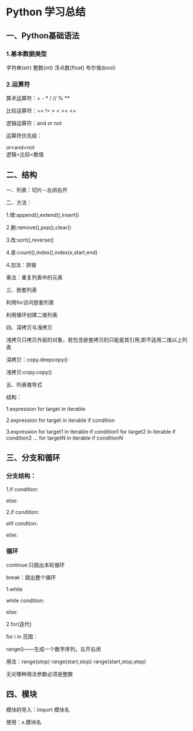 # Python 学习总结

## 一、Python基础语法

### 1.基本数据类型
字符串(str)
整数(int)
浮点数(float)
布尔值(bool)

### 2.运算符
算术运算符：+ - * / // % **

比较运算符：== != > < >= <=

逻辑运算符：and or not

运算符优先级：

or<and<not  
逻辑<比较<数值

## 二、结构
一、列表：切片--左闭右开

二、方法：

1.增:append(),extend(),insert()

2.删:remove(),pop(),clear()

3.改:sort(),reverse()

4.查:count(),index(),index(x,start,end)

4.加法：拼接 

  乘法：重复列表中的元素
  
三、嵌套列表

利用for访问嵌套列表

利用循环创建二维列表

四、深拷贝与浅拷贝

浅拷贝只拷贝外层的对象，若包含嵌套拷贝的只能是其引用,即不适用二维以上列表

深拷贝：copy.deepcopy()

浅拷贝:copy.copy()

五、列表推导式

结构：

1.expression for target in iterable

2.expression for target in iterable if condition

3.expression for target1 in iterable if condition1
           for target2 in iterable if condition2
           ...
           for targetN in iterable if conditionN

## 三、分支和循环
### 分支结构：
1.if condition:

  else:

2.if condition:

  elif condtion:
  
  else:

### 循环
continue:只跳出本轮循环

break：跳出整个循环

1.while

while condition:

else:

2.for(迭代)

for i in 范围：

range()——生成一个数字序列，左开右闭

用法：range(stop)  range(start,stop)  range(start,stop,step) 

无论哪种用法参数必须是整数

## 四、模块
模块的导入：import 模块名

使用：x.模块名





